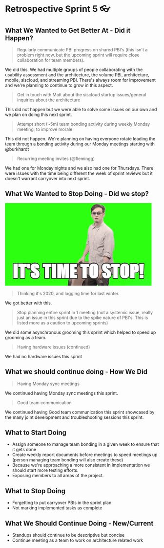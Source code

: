 # Retrospective Sprint 5 :eyeglasses: 

## What We Wanted to Get Better At - Did it Happen?
> Regularly communicate PBI progress on shared PBI's (this isn't a problem right now, but the upcoming sprint will require close collaboration for team members).

We did this. We had multiple groups of people collaborating with the usability assessment and the architecture, the volume PBI, architecture, mobile, siscloud, and streaming PBI. There's always room for improvement and we're planning to continue to grow in this aspect.

> Get in touch with Matt about the siscloud startup issues/general inquiries about the architecture

This did not happen but we were able to solve some issues on our own and we plan on doing this next sprint.

> Attempt short (~5m) team bonding activity during weekly Monday meeting, to improve morale 

This did not happen. We're planning on having everyone rotate leading the team through a bonding activity during our Monday meetings starting with @burkhardt

> Recurring meeting invites (@flemingg)

We had one for Monday nights and we also had one for Thursdays. There were issues with the time being different the week of sprint reviews but it doesn't warrant carryover into next sprint.

## What We Wanted to Stop Doing - Did we stop?

![f3c](uploads/e3afddae7c656569fb024f5dea4ed7ca/f3c.gif)

> Thinking it's 2020, and logging time for last winter.

We got better with this.

> Stop planning entire sprint in 1 meeting (not a systemic issue, really just an issue in this sprint due to the spike nature of PBI's. This is listed more as a caution to upcoming sprints)

We did some asynchronous grooming this sprint which helped to speed up grooming as a team.

> Having hardware issues (continued)

We had no hardware issues this sprint

## What we should continue doing - How We Did

> Having Monday sync meetings

We continued having Monday sync meetings this sprint.

> Good team communication

We continued having Good team communication this sprint showcased by the many joint development and troubleshooting sessions this sprint.

## What to Start Doing
* Assign someone to manage team bonding in a given week to ensure that it gets done
* Create weekly report documents before meetings to speed meetings up (person managing team bonding will also create these)
* Because we're approaching a more consistent in implementation we should start more testing efforts.
* Exposing members to all areas of the project.

## What to Stop Doing
* Forgetting to put carryover PBIs in the sprint plan
* Not marking implemented tasks as complete

## What We Should Continue Doing - New/Current
* Standups should continue to be descriptive but concise 
* Continue meeting as a team to work on architecture related work